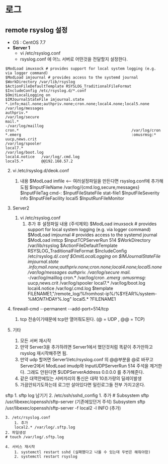 # 로그
## remote rsyslog 설정
* OS : CentOS 7.7
* **Server 1**
  * vi /etc/rsyslog.conf
  * rsyslog.conf 에 어느 서버로 어떤것을 전달할지 설정한다.
```
$ModLoad imuxsock # provides support for local system logging (e.g. via logger command)
$ModLoad imjournal # provides access to the systemd journal
$WorkDirectory /var/lib/rsyslog
$ActionFileDefaultTemplate RSYSLOG_TraditionalFileFormat
$IncludeConfig /etc/rsyslog.d/*.conf
$OmitLocalLogging on
$IMJournalStateFile imjournal.state
*.info;mail.none;authpriv.none;cron.none;local4.none;local5.none                /var/log/messages
authpriv.*                                              /var/log/secure
mail.*                                                  -/var/log/maillog
cron.*                                                  /var/log/cron
*.emerg                                                 :omusrmsg:*
uucp,news.crit                                          /var/log/spooler
local7.*                                                /var/log/boot.log
local4.notice   /var/log/.cmd.log
local5.*        @@192.168.57.2
```

2. vi /etc/rsyslog.d/deok.conf
	1. 내용
			$ModLoad imfile <-- 여러설정파일을 만든다면 rsyslog.conf에 추가해도됨
			$InputFileName /var/log/{cmd.log,secure,messages}
			$InputFileTag cmd-:
			$InputFileStateFile stat-file1
			$InputFileSeverity info
			$InputFileFacility local5
			$InputRunFileMonitor
 
4. Server2
	1. vi /etc/rsyslog.conf
		1. 추가 후 설정파일 내용 (주석제외)
			$ModLoad imuxsock # provides support for local system logging (e.g. via logger command)
			$ModLoad imjournal # provides access to the systemd journal
			$ModLoad imtcp
			$InputTCPServerRun 514
			$WorkDirectory /var/lib/rsyslog
			$ActionFileDefaultTemplate RSYSLOG_TraditionalFileFormat
			$IncludeConfig /etc/rsyslog.d/*.conf
			$OmitLocalLogging on
			$IMJournalStateFile imjournal.state
			*.info;mail.none;authpriv.none;cron.none;local4.none;local5.none                /var/log/messages
			authpriv.*                                              /var/log/secure
			mail.*                                                  -/var/log/maillog
			cron.*                                                  /var/log/cron
			*.emerg                                                 :omusrmsg:*
			uucp,news.crit                                          /var/log/spooler
			local7.*                                                /var/log/boot.log
			local4.notice   /var/log/.cmd.log
			$template FILENAME1,"/remote_log/%fromhost-ip%/%$YEAR%/system-%$MONTH%-%$DAY%.log"
			local5.* ?FILENAME1
			 
2. firewall-cmd --permanent --add-port=514/tcp
	1. tcp 전송이기때문에 tcp만 열어줘도된다. (@ = UDP , @@ = TCP)
5. 기타
	1. 모든 서버 재시작
	2. 만약 Server3을 추가하려면 Server1에서 했던것처럼 똑같이 추가만하고 rsyslog 재시작해주면 됨.
	3. 만약 udp 할꺼면 Server1/etc/rsyslog.conf 의 @@부분을 @로 바꾸고 Server2에서 ModLoad imudp와 InputUDPServerRun 514 주석을 제거한다. 그래도 안된다면 $UDPServerAddress 0.0.0.0 를 추가해준다.
	4. 같은 대역안에있는 서버끼리의 통신은 대략 10초가량의 딜레이발생
	5. 가끔안되기도하는데 로그만 살아있다면 밀린로그들 전부 가지고온다.


sftp
	1. sftp log 남기기
	2. /etc/ssh/sshd_config
		1. 추가
                # Subsystem       sftp     /usr/libexec/openssh/sftp-server  (기존에있던거 주석)
      		Subsystem      sftp     /usr/libexec/openssh/sftp-server -f local2 -l INFO (추가)
      		 
	3. /etc/rsyslog.conf
		1. 추가
		local2.* /var/log/.sftp.log
	2. 파일생성
	# touch /var/log/.sftp.log
      		 
	4. 서비스 재시작
		1. systemctl restart sshd (실패했다고 나올 수 있는데 두번은 해줘야함)
		2. systemctl restart rsyslog

